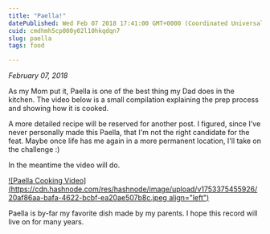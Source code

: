 ```yaml
---
title: "Paella!"
datePublished: Wed Feb 07 2018 17:41:00 GMT+0000 (Coordinated Universal Time)
cuid: cmdhmh5cp000y02l10hkqdqn7
slug: paella
tags: food

---
```


*February 07, 2018*

As my Mom put it, Paella is one of the best thing my Dad does in the kitchen. The video below is a small compilation explaining the prep process and showing how it is cooked.

A more detailed recipe will be reserved for another post. I figured, since I've never personally made this Paella, that I'm not the right candidate for the feat. Maybe once life has me again in a more permanent location, I'll take on the challenge :)

In the meantime the video will do.

[![Paella Cooking Video](https://cdn.hashnode.com/res/hashnode/image/upload/v1753375455926/20af86aa-bafa-4622-bcbf-ea20ae507b8c.jpeg align="left")](https://www.youtube.com/watch?v=6HMj85BSCwo)

Paella is by-far my favorite dish made by my parents. I hope this record will live on for many years.